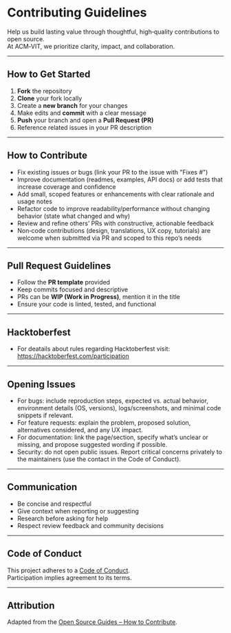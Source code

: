 # Contributing Guidelines

Help us build lasting value through thoughtful, high‑quality contributions to open source.  
At ACM‑VIT, we prioritize clarity, impact, and collaboration.

---

## How to Get Started
1. **Fork** the repository  
2. **Clone** your fork locally  
3. Create a **new branch** for your changes  
4. Make edits and **commit** with a clear message  
5. **Push** your branch and open a **Pull Request (PR)**  
6. Reference related issues in your PR description  

---

## How to Contribute
- Fix existing issues or bugs (link your PR to the issue with "Fixes #<id>")  
- Improve documentation (readmes, examples, API docs) or add tests that increase coverage and confidence  
- Add small, scoped features or enhancements with clear rationale and usage notes  
- Refactor code to improve readability/performance without changing behavior (state what changed and why)  
- Review and refine others’ PRs with constructive, actionable feedback  
- Non‑code contributions (design, translations, UX copy, tutorials) are welcome when submitted via PR and scoped to this repo’s needs  

---

## Pull Request Guidelines
- Follow the **PR template** provided  
- Keep commits focused and descriptive  
- PRs can be **WIP (Work in Progress)**, mention it in the title  
- Ensure your code is linted, tested, and functional

---

## Hacktoberfest
- For deatails about rules regarding Hacktoberfest visit:
https://hacktoberfest.com/participation

---

## Opening Issues
- For bugs: include reproduction steps, expected vs. actual behavior, environment details (OS, versions), logs/screenshots, and minimal code snippets if relevant.  
- For feature requests: explain the problem, proposed solution, alternatives considered, and any UX impact.  
- For documentation: link the page/section, specify what’s unclear or missing, and propose suggested wording if possible.  
- Security: do not open public issues. Report critical concerns privately to the maintainers (use the contact in the Code of Conduct).  

---

## Communication
- Be concise and respectful  
- Give context when reporting or suggesting  
- Research before asking for help  
- Respect review feedback and community decisions  

---

## Code of Conduct
This project adheres to a [Code of Conduct](CODE_OF_CONDUCT.md).  
Participation implies agreement to its terms.

---

## Attribution
Adapted from the [Open Source Guides – How to Contribute](https://opensource.guide/how-to-contribute/).

